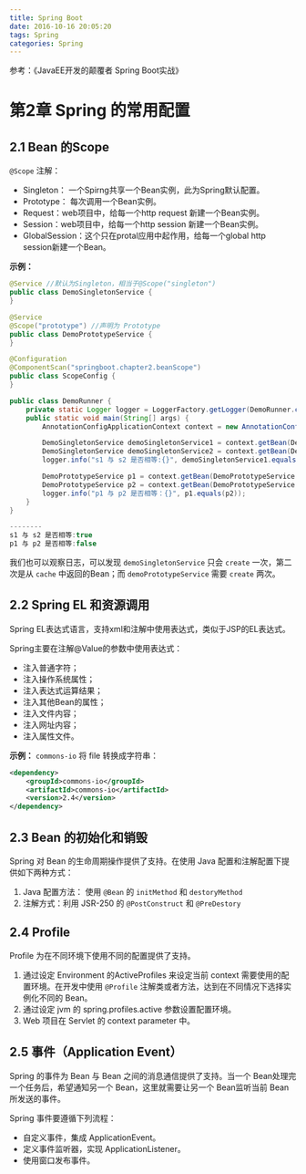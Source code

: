 ```yaml
---
title: Spring Boot
date: 2016-10-16 20:05:20
tags: Spring
categories: Spring
---
```


参考：《JavaEE开发的颠覆者 Spring Boot实战》

<!--more-->

# 第2章 Spring 的常用配置
## 2.1 Bean 的Scope
`@Scope` 注解：
- Singleton： 一个Spirng共享一个Bean实例，此为Spring默认配置。
- Prototype： 每次调用一个Bean实例。
- Request：web项目中，给每一个http request 新建一个Bean实例。
- Session：web项目中，给每一个http session 新建一个Bean实例。
- GlobalSession：这个只在protal应用中起作用，给每一个global http session新建一个Bean。

**示例：**

``` java
@Service //默认为Singleton，相当于@Scope("singleton")
public class DemoSingletonService {
}

@Service
@Scope("prototype") //声明为 Prototype
public class DemoPrototypeService {
}

@Configuration
@ComponentScan("springboot.chapter2.beanScope")
public class ScopeConfig {
}

public class DemoRunner {
    private static Logger logger = LoggerFactory.getLogger(DemoRunner.class);
    public static void main(String[] args) {
        AnnotationConfigApplicationContext context = new AnnotationConfigApplicationContext(ScopeConfig.class);

        DemoSingletonService demoSingletonService1 = context.getBean(DemoSingletonService.class);
        DemoSingletonService demoSingletonService2 = context.getBean(DemoSingletonService.class);
        logger.info("s1 与 s2 是否相等:{}", demoSingletonService1.equals(demoSingletonService2));

        DemoPrototypeService p1 = context.getBean(DemoPrototypeService.class);
        DemoPrototypeService p2 = context.getBean(DemoPrototypeService.class);
        logger.info("p1 与 p2 是否相等：{}", p1.equals(p2));
    }
}

--------
s1 与 s2 是否相等:true
p1 与 p2 是否相等:false
```
我们也可以观察日志，可以发现 `demoSingletonService` 只会 `create` 一次，第二次是从 `cache` 中返回的Bean；而 `demoPrototypeService` 需要 `create` 两次。

## 2.2 Spring EL 和资源调用
Spring EL表达式语言，支持xml和注解中使用表达式，类似于JSP的EL表达式。

Spring主要在注解@Value的参数中使用表达式：
- 注入普通字符；
- 注入操作系统属性；
- 注入表达式运算结果；
- 注入其他Bean的属性；
- 注入文件内容；
- 注入网址内容；
- 注入属性文件。

**示例：**
`commons-io` 将 file 转换成字符串：
``` xml
<dependency>
    <groupId>commons-io</groupId>
    <artifactId>commons-io</artifactId>
    <version>2.4</version>
</dependency>
```

## 2.3 Bean 的初始化和销毁
Spring 对 Bean 的生命周期操作提供了支持。在使用 Java 配置和注解配置下提供如下两种方式：
1. Java 配置方法： 使用 `@Bean` 的 `initMethod` 和 `destoryMethod` 
2. 注解方式：利用 JSR-250 的 `@PostConstruct` 和 `@PreDestory`

## 2.4 Profile
Profile 为在不同环境下使用不同的配置提供了支持。
1. 通过设定 Environment 的ActiveProfiles 来设定当前 context 需要使用的配置环境。在开发中使用 `@Profile` 注解类或者方法，达到在不同情况下选择实例化不同的 Bean。
2. 通过设定 jvm 的 spring.profiles.active 参数设置配置环境。
3. Web 项目在 Servlet 的 context parameter 中。

## 2.5 事件（Application Event）
Spring 的事件为 Bean 与 Bean 之间的消息通信提供了支持。当一个 Bean处理完一个任务后，希望通知另一个 Bean，这里就需要让另一个 Bean监听当前 Bean 所发送的事件。

Spring 事件要遵循下列流程：
- 自定义事件，集成 ApplicationEvent。
- 定义事件监听器，实现 ApplicationListener。
- 使用窗口发布事件。

